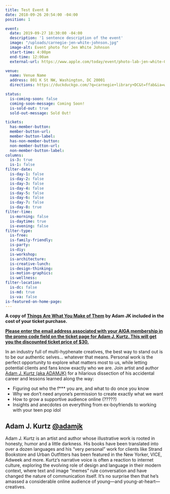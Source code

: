 ```yaml
---
title: Test Event 8
date: 2018-09-26 20:54:00 -04:00
position: 1

event:
  date: 2019-09-27 18:30:00 -04:00
  description: '1 sentence description of the event'
  image: "/uploads/carnegie-jen-white-johnson.jpg"
  image-alt: Event photo for Jen White Johnson
  start-time: 4:00pm
  end-time: 12:00am
  external-url: https://www.apple.com/today/event/photo-lab-jen-white-090819/6569989226447144557/?sn=R516

venue:
  name: Venue Name
  address: 801 K St NW, Washington, DC 20001
  directions: https://duckduckgo.com/?q=carnegie+library+DC&t=ffab&ia=web&iaxm=maps&iai=apple-carnegie-library-washington

status:
  is-coming-soon: false
  coming-soon-message: Coming Soon!
  is-sold-out: true
  sold-out-message: Sold Out!

tickets:
  has-member-button:
  member-button-url:
  member-button-label:
  has-non-member-button:
  non-member-button-url:
  non-member-button-label:
columns:
  is-3: true
  is-1: false
filter-date:
  is-day-1: false
  is-day-2: false
  is-day-3: false
  is-day-4: false
  is-day-5: false
  is-day-6: false
  is-day-7: false
  is-day-8: true
filter-time:
  is-morning: false
  is-daytime: true
  is-evening: false
filter-type:
  is-free:
  is-family-friendly:
  is-party:
  is-diy:
  is-workshop:
  is-architecture:
  is-creative-lunch:
  is-design-thinking:
  is-motion-graphics:
  is-wellness:
filter-location:
  is-dc: false
  is-md: true
  is-va: false
is-featured-on-home-page:
---
```


**A copy of [Things Are What You Make of Them](http://www.thingsarewhatyoumakeofthem.com/) by Adam JK included in the cost of your ticket purchase.**

**[Please enter the email address associated with your AIGA membership in the promo code field on the ticket page for Adam J. Kurtz. This will get you the discounted ticket price of $30.](https://www.ticketfly.com/purchase/event/1771198?_ga=2.268398606.1278497458.1538496632-1925525455.1538496631)**

In an industry full of multi-hyphenate creatives, the best way to stand out is to be our authentic selves… whatever that means. Personal work is the perfect opportunity to explore what matters most to us, while letting potential clients and fans know exactly who we are. Join artist and author [Adam J. Kurtz (aka ADAMJK)](https://www.instagram.com/adamjk/) for a hilarious dissection of his accidental career and lessons learned along the way:
* Figuring out who the f*** you are, and what to do once you know
* Why we don’t need anyone’s permission to create exactly what we want
* How to grow a supportive audience online (?????)
* Insights and anecdotes on everything from ex-boyfriends to working with your teen pop idol

## Adam J. Kurtz [@adamjk](https://www.instagram.com/adamjk/)
Adam J. Kurtz is an artist and
author whose illustrative work is rooted in honesty, humor and a little darkness. His books have been translated into over a dozen languages and his “very personal” work for clients like Strand Bookstore
and Urban Outfitters has been featured in the New Yorker, VICE, Adweek and more.
Kurtz’s narrative voice is often a reaction to internet culture, exploring the evolving role of design and language in their modern context, where text and image “memes” rule conversation and have changed the nature of communication itself. It’s no surprise then that he’s amassed a considerable online audience of young—and young-at-heart—creatives.
